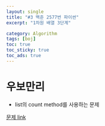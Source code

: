 ```yaml
---
layout: single
title: "#3 백준 2577번 파이썬"
excerpt: "1차원 배열 3단계"

category: Algorithm
tags: [boj]
toc: true
toc_sticky: true
toc_ads: true
---
```


# 우보만리  

- list의 count method를 사용하는 문제

[문제 link](https://www.acmicpc.net/problem/2577)

<script src="https://gist.github.com/hyeonchan523/060eb4bea39ff0d404ce84184e0ac809.js"></script>